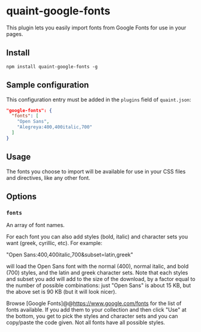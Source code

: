 
quaint-google-fonts
===================

This plugin lets you easily import fonts from Google Fonts for use in
your pages.


## Install

    npm install quaint-google-fonts -g


## Sample configuration

This configuration entry must be added in the `plugins` field of
`quaint.json`:

```json
"google-fonts": {
  "fonts": [
    "Open Sans",
    "Alegreya:400,400italic,700"
  ]
}
```


## Usage

The fonts you choose to import will be available for use in your CSS
files and directives, like any other font.


## Options

### `fonts`

An array of font names.

For each font you can also add styles (bold, italic) and character
sets you want (greek, cyrillic, etc). For example:

   "Open Sans:400,400italic,700&subset=latin,greek"

will load the Open Sans font with the normal (400), normal italic, and
bold (700) styles, and the latin and greek character sets. Note
that each styles and subset you add will add to the size of the
download, by a factor equal to the number of possible combinations:
just "Open Sans" is about 15 KB, but the above set is 90 KB (but it
will look nicer).

Browse [Google Fonts]@@https://www.google.com/fonts for the list of
fonts available. If you add them to your collection and then click
"Use" at the bottom, you get to pick the styles and character sets and
you can copy/paste the code given. Not all fonts have all possible
styles.

